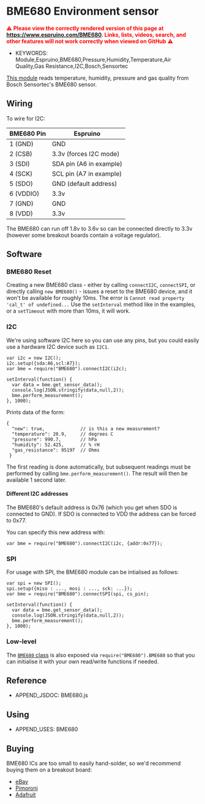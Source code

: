 <!--- Copyright (c) 2017 Gordon Williams. See the file LICENSE for copying permission. -->
BME680 Environment sensor
=========================

<span style="color:red">:warning: **Please view the correctly rendered version of this page at https://www.espruino.com/BME680. Links, lists, videos, search, and other features will not work correctly when viewed on GitHub** :warning:</span>

* KEYWORDS: Module,Espruino,BME680,Pressure,Humidity,Temperature,Air Quality,Gas Resistance,I2C,Bosch,Sensortec

[This module](/modules/BME680.js) reads temperature, humidity, pressure and gas quality from Bosch Sensortec's BME680 sensor.

Wiring
------

To wire for I2C:

| BME680 Pin | Espruino      |
| ---------- | ------------- |
| 1 (GND)  | GND             |
| 2 (CSB)  | 3.3v (forces I2C mode)   |
| 3 (SDI)  | SDA pin (A6 in example)      |
| 4 (SCK)  | SCL pin (A7 in example)      |
| 5 (SDO)  | GND (default address)    |
| 6 (VDDIO) | 3.3v           |
| 7 (GND)   | GND            |
| 8 (VDD)   | 3.3v           |

The BME680 can run off 1.8v to 3.6v so can be connected
directly to 3.3v (however some breakout boards contain a
voltage regulator).

Software
-------

### BME680 Reset
Creating a new BME680 class - either by calling `connectI2C`, `connectSPI`, or directly calling `new BME680()` - issues a reset to the BME680 device, and it won't be available for roughly 10ms. 
The error is `Cannot read property 'cal_t' of undefined...`
Use the `setInterval` method like in the examples, or a `setTimeout` with more than 10ms, it will work.


### I2C

We're using software I2C here so you can use any pins, but you could
easily use a hardware I2C device such as `I2C1`.

```
var i2c = new I2C();
i2c.setup({sda:A6,scl:A7});
var bme = require("BME680").connectI2C(i2c);

setInterval(function() {
  var data = bme.get_sensor_data();
  console.log(JSON.stringify(data,null,2));
  bme.perform_measurement();
}, 1000);
```

Prints data of the form:

```
{
  "new": true,             // is this a new measurement?
  "temperature": 20.9,     // degrees C
  "pressure": 990.7,       // hPa
  "humidity": 52.425,      // % rH
  "gas_resistance": 95197  // Ohms
 }
```

The first reading is done automatically, but subsequent readings
must be performed by calling `bme.perform_measurement()`. The result
will then be available 1 second later.

#### Different I2C addresses

The BME680's default address is 0x76 (which you get when SDO is connected to
  GND). If SDO is connected to VDD the address can be forced to 0x77.
  
You can specify this new address with:

```
var bme = require("BME680").connectI2C(i2c, {addr:0x77});
```  

### SPI

For usage with SPI, the BME680 module can be intialised as follows:

```
var spi = new SPI();
spi.setup({miso : ..., mosi : ..., sck: ...});
var bme = require("BME680").connectSPI(spi, cs_pin);

setInterval(function() {
  var data = bme.get_sensor_data();
  console.log(JSON.stringify(data,null,2));
  bme.perform_measurement();
}, 1000);
```

### Low-level

The [`BME680` class](/modules/BME680.js) is also exposed via `require("BME680").BME680` so that
you can initialise it with your own read/write functions if needed.

Reference 
---------

* APPEND_JSDOC: BME680.js

Using 
-----

* APPEND_USES: BME680

Buying
-----

BME680 ICs are too small to easily hand-solder, so we'd recommend buying
them on a breakout board:

* [eBay](http://www.ebay.com/sch/i.html?_nkw=BME680)
* [Pimoroni](https://shop.pimoroni.com/products/bme680)
* [Adafruit](https://www.adafruit.com/product/3660)
